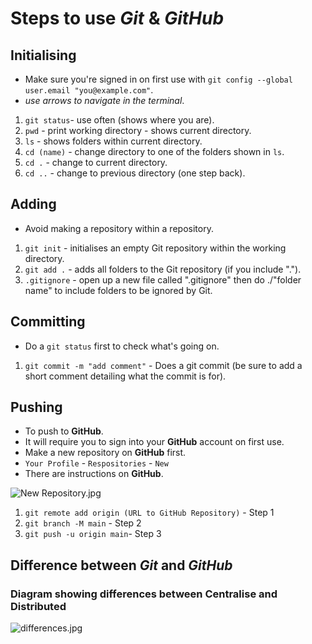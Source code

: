 # Steps to use *Git* & *GitHub*

## Initialising

- Make sure you're signed in on first use with `git config --global user.email "you@example.com"`.
- *use arrows to navigate in the terminal*.

1) `git status`- use often (shows where you are).
2) `pwd` - print working directory - shows current directory.
2) `ls` - shows folders within current directory.
3) `cd (name)` - change directory to one of the folders shown in `ls`.
4) `cd .` - change to current directory.
5) `cd ..` - change to previous directory (one step back).

## Adding
- Avoid making a repository within a repository.
1) `git init` - initialises an empty Git repository within the working directory.
2) `git add .` - adds all folders to the Git repository (if you include ".").
3) `.gitignore` - open up a new file called ".gitignore" then do ./"folder name" to include folders to be ignored by Git.

## Committing
- Do a `git status` first to check what's going on.
1) `git commit -m "add comment"` - Does a git commit (be sure to add a short comment detailing what the commit is for).

## Pushing
- To push to **GitHub**.
- It will require you to sign into your **GitHub** account on first use.
- Make a new repository on **GitHub** first.
- `Your Profile` - `Respositories` - `New`
- There are instructions on **GitHub**.

![New Repository.jpg](..%2F..%2F..%2FOneDrive%20-%20Sparta%20Global%2FPictures%2FGitHub%20Screenshots%2FNew%20Repository.jpg)

1) `git remote add origin (URL to GitHub Repository)` - Step 1
2) `git branch -M main` - Step 2
3) `git push -u origin main`- Step 3

## Difference between *Git* and *GitHub*


### Diagram showing differences between **Centralise** and **Distributed**
![differences.jpg](..%2F..%2F..%2FOneDrive%20-%20Sparta%20Global%2FPictures%2FGitHub%20Screenshots%2Fdifferences.jpg)

